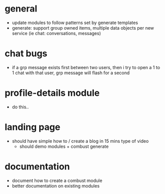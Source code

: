 # general

- update modules to follow patterns set by generate templates
- generate: support group owned items, multiple data objects per new service (ie chat: conversations, messages)

# chat bugs

- if a grp message exists first between two users, then i try to open a 1 to 1 chat with that user, grp message will flash for a second

# profile-details module

- do this..

# landing page

- should have simple how to / create a blog in 15 mins type of video
  - should demo modules + combust generate

# documentation

- document how to create a combust module
- better documentation on existing modules
